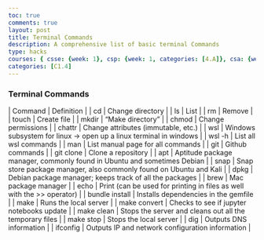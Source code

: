 ```yaml
---
toc: true
comments: true
layout: post
title: Terminal Commands
description: A comprehensive list of basic terminal Commands
type: hacks
courses: { csse: {week: 1}, csp: {week: 1, categories: [4.A]}, csa: {week: 0}, labnotebook: {week: 0} }
categories: [C1.4]
---
```


### Terminal Commands

| Command | Definition |
| cd                | Change directory |
| ls                | List |
| rm                | Remove | 
| touch             | Create file |
| mkdir             | “Make directory” |
| chmod             | Change permissions |
| chattr            | Change attributes (immutable, etc.) |
| wsl               | Windows subsystem for linux → open up a linux terminal in windows |
| wsl -h            | List all wsl commands |
| man               | List manual page for all commands |
| git               | Github commands |
| git clone         | Clone a repository |
| apt               | Aptitude package manager, commonly found in Ubuntu and sometimes Debian |
| snap              | Snap store package manager, also commonly found on Ubuntu and Kali |
| dpkg              | Debian package manager; keeps track of all the packages |
| brew              | Mac package manager |
| echo              | Print (can be used for printing in files as well with the >> operator) |
| bundle install    | Installs dependencies in the gemfile |
| make              | Runs the local server |
| make convert      | Checks to see if jupyter notebooks update |
| make clean        | Stops the server and cleans out all the temporary files |
| make stop         | Stops the local server |
| dig               | Outputs DNS information |
| ifconfig          | Outputs IP and network configuration information |
